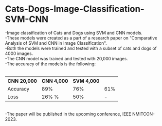 # Cats-Dogs-Image-Classification-SVM-CNN
 -Image classification of Cats and Dogs using SVM and CNN models. <br />
 -These models were created as a part of a research paper on "Comparative Analysis of SVM and CNN in Image Classification". <br />
 -Both the models were trained and tested with a subset of cats and dogs of 4000 images. <br />
 -The CNN model was trained and tested with 20,000 images. <br />
 -The accuracy of the models is the following: <br /> <br />

 <table>
  <tr>
   <th>CNN 20,000</th>
   <th>CNN 4,000</th>
   <th>SVM 4,000</th>
  </tr>
  <tr>
   <td>Accuracy</td>
   <td> 89% </td>
   <td> 76% </td>
   <td> 61% </td>
  </tr>
   <tr>
   <td>Loss</td>
   <td> 26% % </td>
   <td> 50% </td>
   <td> - </td>
  </tr>
 </table>
 <br />
 -The paper will be published in the upcoming conference, IEEE NMITCON-2023.
 

 
